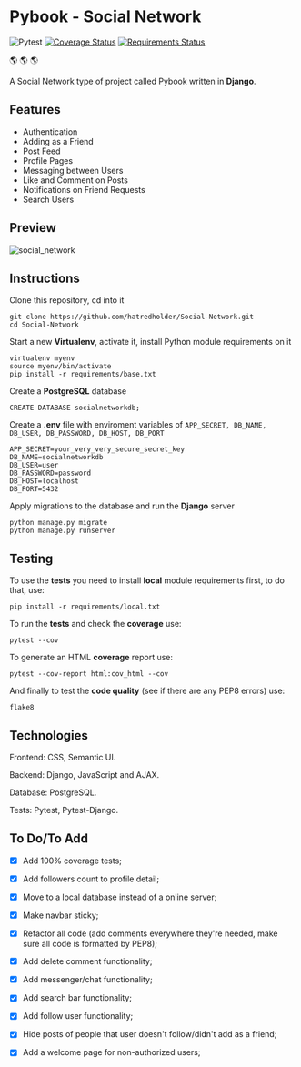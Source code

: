 # Pybook - Social Network 

![Pytest](https://github.com/hatredholder/Social-Network/workflows/tests/badge.svg) [![Coverage Status](https://coveralls.io/repos/github/hatredholder/Social-Network/badge.svg?branch=main)](https://coveralls.io/github/hatredholder/Social-Network?branch=main) [![Requirements Status](https://requires.io/github/hatredholder/Social-Network/requirements.svg?branch=main)](https://requires.io/github/hatredholder/Social-Network/requirements/?branch=main)

:earth_americas: :earth_americas: :earth_americas:

A Social Network type of project called Pybook written in **Django**.

## Features

- Authentication
- Adding as a Friend
- Post Feed
- Profile Pages
- Messaging between Users
- Like and Comment on Posts
- Notifications on Friend Requests
- Search Users

## Preview

![social_network](https://user-images.githubusercontent.com/86254474/175503144-70b07513-1a24-400a-80ce-bd8669167660.png)

## Instructions

Clone this repository, cd into it

```
git clone https://github.com/hatredholder/Social-Network.git
cd Social-Network
```    

Start a new **Virtualenv**, activate it, install Python module requirements on it

```
virtualenv myenv
source myenv/bin/activate
pip install -r requirements/base.txt
```  
Create a **PostgreSQL** database

```
CREATE DATABASE socialnetworkdb;
```

Create a **.env** file with enviroment variables of `APP_SECRET, DB_NAME, DB_USER, DB_PASSWORD, DB_HOST, DB_PORT`

```
APP_SECRET=your_very_very_secure_secret_key
DB_NAME=socialnetworkdb
DB_USER=user
DB_PASSWORD=password
DB_HOST=localhost
DB_PORT=5432
``` 

Apply migrations to the database and run the **Django** server 

```
python manage.py migrate 
python manage.py runserver
```  

## Testing

To use the **tests** you need to install **local** module requirements first, to do that, use:
```
pip install -r requirements/local.txt
```

To run the **tests** and check the **coverage** use:
```
pytest --cov
```

To generate an HTML **coverage** report use:
```
pytest --cov-report html:cov_html --cov
```

And finally to test the **code quality** (see if there are any PEP8 errors) use:
```
flake8
```

## Technologies

Frontend: CSS, Semantic UI.

Backend: Django, JavaScript and AJAX.

Database: PostgreSQL.

Tests: Pytest, Pytest-Django.

## To Do/To Add

- [x] Add 100% coverage tests;

- [x] Add followers count to profile detail;

- [x] Move to a local database instead of a online server;

- [x] Make navbar sticky;

- [x] Refactor all code (add comments everywhere they're needed, make sure all code is formatted by PEP8);

- [x] Add delete comment functionality; 

- [x] Add messenger/chat functionality;

- [x] Add search bar functionality;

- [x] Add follow user functionality;

- [x] Hide posts of people that user doesn't follow/didn't add as a friend;

- [x] Add a welcome page for non-authorized users;
